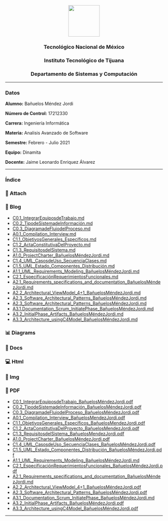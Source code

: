 <div align="center">
<img src="https://www.tijuana.tecnm.mx/wp-content/uploads/2018/09/logo-ITT-2018.jpg" width="100px">

### Tecnológico Nacional de México
### Instituto Tecnológico de Tijuana
### Departamento de Sistemas y Computación
___
</div>

### **Datos**
**Alumno:** Bañuelos Méndez Jordi

**Número de Control:** 17212330

**Carrera:** Ingeniería Informática

**Materia:** Analisis Avanzado de Software

**Semestre:** Febrero - Julio 2021

**Equipo:** Dinamita

**Docente:** Jaime Leonardo Enriquez Álvarez
___
### **Índice**
### :pencil: Attach
### :date: Blog
* [C0.1_IntegrarEquiposdeTrabajo.md](https://github.com/BanuelosMendezJordi/Analisis_Avanzado_17212330/blob/main/blog/C0.1_IntegrarEquiposdeTrabajo_Ba%C3%B1uelosMendezJordi.md)
* [C0.2_TipodeSistemadeInformación.md](https://github.com/BanuelosMendezJordi/Analisis_Avanzado_17212330/blob/main/blog/C0.2_TipodeSistemadeInformaci%C3%B3n_Ba%C3%B1uelosMendezJordi.md)
* [C0.3_DiagramadeFlujodelProceso.md](https://github.com/BanuelosMendezJordi/Analisis_Avanzado_17212330/blob/main/blog/C0.3_DiagramadeFlujodelProceso_BanuelosMendezJordi.md)
* [A0.1_Compilation_Interview.md](https://github.com/BanuelosMendezJordi/Analisis_Avanzado_17212330/blob/main/blog/A0.1_Compilation_Interview_BanuelosMendezJordi.md)
* [C1.1_ObjetivosGenerales_Específicos.md](https://github.com/BanuelosMendezJordi/Analisis_Avanzado_17212330/blob/main/blog/C1.1_ObjetivosGenerales_Especificos.md)
* [C1.2_ActaConstitutivaDelProyecto.md](https://github.com/BanuelosMendezJordi/Analisis_Avanzado_17212330/blob/main/blog/C1.2_ActaConstitutivaDelProyecto_Ba%C3%B1uelosM%C3%A9ndezJordi.md)
* [C1.3_RequisitosdelSistema.md](https://github.com/BanuelosMendezJordi/Analisis_Avanzado_17212330/blob/main/blog/C1.3_RequisitosdelSistema_Ba%C3%B1uelosM%C3%A9ndezJordi.md)
* [A1.0_ProjectCharter_BañuelosMéndezJordi.md](https://github.com/BanuelosMendezJordi/Analisis_Avanzado_17212330/blob/main/blog/A1.0_ProjectCharter_Ba%C3%B1uelosM%C3%A9ndezJordi.md)
* [C1.4_UML_CasosdeUso_SecuenciaClases.md](https://github.com/BanuelosMendezJordi/Analisis_Avanzado_17212330/blob/main/blog/C1.4_UML_CasosdeUso_SecuenciaClases_Ba%C3%B1uelosM%C3%A9ndezJordi.md)
* [C1.5_UML_Estado_Componentes_Distribución.md](https://github.com/BanuelosMendezJordi/Analisis_Avanzado_17212330/blob/main/blog/C1.5_UML_Estado_Componentes_Distribuci%C3%B3n_Ba%C3%B1uelosM%C3%A9ndezJordi.md)
* [A1.1_UML_Requirements_Modeling_BañuelosMéndezJordi.md](https://github.com/BanuelosMendezJordi/Analisis_Avanzado_17212330/blob/main/blog/A1.1_UML_Requirements_Modeling_Ba%C3%B1uelosM%C3%A9ndezJordi.md)
* [C2.1_EspecificaciónRequerimientosFuncionales.md](https://github.com/BanuelosMendezJordi/Analisis_Avanzado_17212330/blob/main/blog/C2.1_Especificaci%C3%B3nRequerimientosFuncionales_Ba%C3%B1uelosM%C3%A9ndezJordi.md)
* [A2.1_Requirements_specifications_and_documentation_BañuelosMéndezJordi.md](https://github.com/BanuelosMendezJordi/Analisis_Avanzado_17212330/blob/main/blog/A2.1_Requirements_specifications_and_documentation_Ba%C3%B1uelsoM%C3%A9ndezJordi.md)
* [A2.2_Architectural_ViewModel_4+1_BañuelosMéndezJordi.md](https://github.com/BanuelosMendezJordi/Analisis_Avanzado_17212330/blob/main/blog/A2.2_Architectural_ViewModel_4%2B1_Ba%C3%B1uelosM%C3%A9ndezJordi.md)
* [A2.3_Software_Architectural_Patterns_BañuelosMéndezJordi.md](https://github.com/BanuelosMendezJordi/Analisis_Avanzado_17212330/blob/main/blog/A2.3_Software_Architectural_Patterns_Ba%C3%B1uelosM%C3%A9ndezJordi.md)
* [A2.3_Software_Architectural_Patterns_BañuelosMéndezJordi.md](https://github.com/BanuelosMendezJordi/Analisis_Avanzado_17212330/blob/main/blog/A2.3_Software_Architectural_Patterns_Ba%C3%B1uelosM%C3%A9ndezJordi.md)
* [A3.1.Documentation_Scrum_InitiatePhase_BañuelosMéndezJordi.md](https://github.com/BanuelosMendezJordi/Analisis_Avanzado_17212330/blob/main/blog/A3.1.Documentation_Scrum_InitiatePhase_Ba%C3%B1uelosM%C3%A9ndezJordi.md)
* [A3.2_InitialPhase_Artifacts_BañuelosMéndezJordi.md](https://github.com/BanuelosMendezJordi/Analisis_Avanzado_17212330/blob/main/blog/A3.2_InitialPhase_Artifacts_Ba%C3%B1uelosM%C3%A9ndezJordi.md)
* [A3.3_Architecture_usingC4Model_BañuelosMéndezJordi.md](https://github.com/BanuelosMendezJordi/Analisis_Avanzado_17212330/blob/main/blog/A3.3_Architecture_usingC4Model_Ba%C3%B1uelosM%C3%A9ndezJordi.md)


### :bar_chart: Diagrams
### :page_with_curl: Docs
### :computer: Html
### :mountain_bicyclist: Img
### :closed_book: PDF
* [C0.1_IntegrarEquiposdeTrabajo_BañuelosMéndezJordi.pdf](https://github.com/BanuelosMendezJordi/Analisis_Avanzado_17212330/blob/main/pdf/C0.1_IntegrarEquiposdeTrabajo_Ba%C3%B1uelosMendezJordi.pdf)
* [C0.2_TipodeSistemadeInformación_BañuelosMéndezJordi.pdf](https://github.com/BanuelosMendezJordi/Analisis_Avanzado_17212330/blob/main/pdf/C0.2_TipodeSistemadeInformaci%C3%B3n_Ba%C3%B1uelosMendezJordi.pdf)
* [C0.3_DiagramadeFlujodelProceso_BañuelosMéndezJordi.pdf](https://github.com/BanuelosMendezJordi/Analisis_Avanzado_17212330/blob/main/pdf/C0.3_DiagramadeFlujodelProceso_BanuelosMendezJordi.pdf)
* [A0.1_Compilation_Interview_BañuelosMendezJordi.pdf](https://github.com/BanuelosMendezJordi/Analisis_Avanzado_17212330/blob/main/pdf/A0.1_Compilation_Interview_BanuelosMendezJordi.pdf)
* [C1.1_ObjetivosGenerales_Específicos_BañuelosMendezJordi.pdf](https://github.com/BanuelosMendezJordi/Analisis_Avanzado_17212330/blob/main/pdf/C1.1_ObjetivosGeneralesEspecificos_Ba%C3%B1uelosMendezJordi.pdf)
* [C1.2_ActaConstitutivaDelProyecto_BañuelosMendezJordi.pdf](https://github.com/BanuelosMendezJordi/Analisis_Avanzado_17212330/blob/main/pdf/C1.2_ActaConstitutivaDelProyecto_Ba%C3%B1uelosM%C3%A9ndezJordi.pdf)
* [C1.3_RequisitosdelSistema_BañuelosMendezJordi.pdf](https://github.com/BanuelosMendezJordi/Analisis_Avanzado_17212330/blob/main/pdf/C1.3_RequisitosdelSistema_Ba%C3%B1uelosM%C3%A9ndezJordi.pdf)
* [A1.0_ProjectCharter_BañuelosMéndezJordi.pdf](https://github.com/BanuelosMendezJordi/Analisis_Avanzado_17212330/blob/main/pdf/A1.0_ProjectCharter_Ba%C3%B1uelosM%C3%A9ndezJordi.pdf)
* [C1.4_UML_CasosdeUso_SecuenciaClases_BañuelosMéndezJordi.pdf](https://github.com/BanuelosMendezJordi/Analisis_Avanzado_17212330/blob/main/pdf/A1.0_ProjectCharter_Ba%C3%B1uelosM%C3%A9ndezJordi.pdf)
* [C1.5_UML_Estado_Componentes_Distribución_BañuelosMéndezJordi.pdf](https://github.com/BanuelosMendezJordi/Analisis_Avanzado_17212330/blob/main/pdf/C1.5_UML_Estado_Componentes_Distribuci%C3%B3n_Ba%C3%B1uelosM%C3%A9ndezJordi.pdf)
* [A1.1_UML_Requirements_Modeling_BañuelosMéndezJordi.md](https://github.com/BanuelosMendezJordi/Analisis_Avanzado_17212330/blob/main/pdf/A1.1_UML_Requirements_Modeling_Ba%C3%B1uelosM%C3%A9ndezJordi.pdf)
* [C2.1_EspecificaciónRequerimientosFuncionales_BañuelosMéndezJordi.pdf](https://github.com/BanuelosMendezJordi/Analisis_Avanzado_17212330/blob/main/pdf/C2.1_Especificaci%C3%B3nRequerimientosFuncionales_Ba%C3%B1uelosM%C3%A9ndezJordi.pdf)
* [A2.1_Requirements_specifications_and_documentation_BañuelosMéndezJordi.md](https://github.com/BanuelosMendezJordi/Analisis_Avanzado_17212330/blob/main/pdf/A2.1_Requirements_specifications_and_documentation_Ba%C3%B1uelsoM%C3%A9ndezJordi.pdf)
* [A2.2_Architectural_ViewModel_4+1_BañuelosMéndezJordi.pdf](https://github.com/BanuelosMendezJordi/Analisis_Avanzado_17212330/blob/main/pdf/A2.2_Architectural_ViewModel_4%2B1_Ba%C3%B1uelosM%C3%A9ndezJordi.pdf)
* [A2.3_Software_Architectural_Patterns_BañuelosMéndezJordi.pdf](https://github.com/BanuelosMendezJordi/Analisis_Avanzado_17212330/blob/main/pdf/A2.3_Software_Architectural_Patterns_Ba%C3%B1uelosM%C3%A9ndezJordi.pdf)
* [A3.1_Documentation_Scrum_InitiatePhase_BañuelosMéndezJordi.md](https://github.com/BanuelosMendezJordi/Analisis_Avanzado_17212330/blob/main/pdf/A3.1_Documentation_Scrum_InitiatePhase.pdf)
* [A3.2_InitialPhase_Artifacts_BañuelosMéndezJordi.pdf](https://github.com/BanuelosMendezJordi/Analisis_Avanzado_17212330/blob/main/pdf/A3.2_InitialPhase_Artifacts_Ba%C3%B1uelosM%C3%A9ndezJordi.pdf)
* [A3.3_Architecture_usingC4Model_BañuelosMéndezJordi.pdf](https://github.com/BanuelosMendezJordi/Analisis_Avanzado_17212330/blob/main/pdf/A3.3_Architecture_usingC4Model_Ba%C3%B1uelosM%C3%A9ndezJordi.pdf)
___
